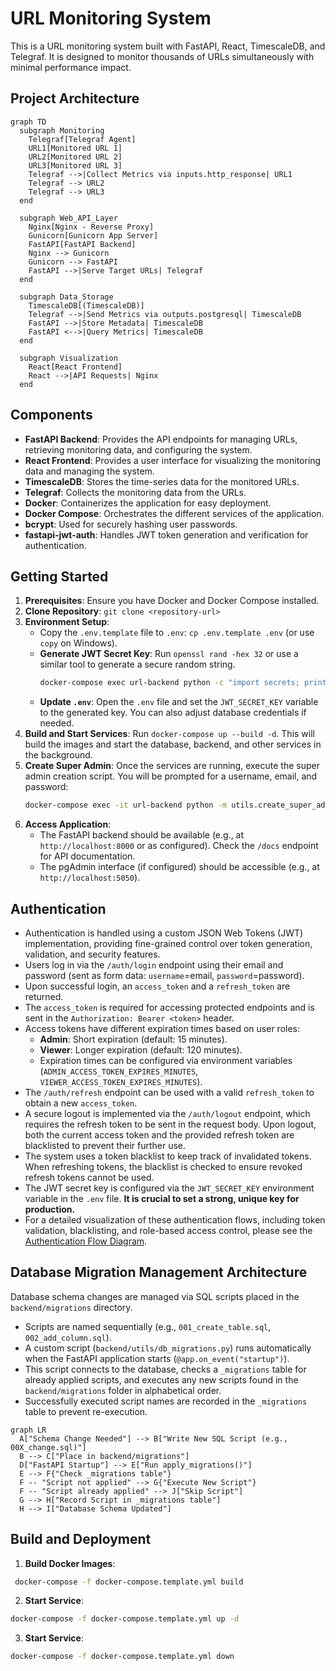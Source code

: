 # URL Monitoring System

This is a URL monitoring system built with FastAPI, React, TimescaleDB, and Telegraf. It is designed to monitor thousands of URLs simultaneously with minimal performance impact.

## Project Architecture

```mermaid
graph TD
  subgraph Monitoring
    Telegraf[Telegraf Agent]
    URL1[Monitored URL 1]
    URL2[Monitored URL 2]
    URL3[Monitored URL 3]
    Telegraf -->|Collect Metrics via inputs.http_response| URL1
    Telegraf --> URL2
    Telegraf --> URL3
  end

  subgraph Web_API_Layer
    Nginx[Nginx - Reverse Proxy]
    Gunicorn[Gunicorn App Server]
    FastAPI[FastAPI Backend]
    Nginx --> Gunicorn
    Gunicorn --> FastAPI
    FastAPI -->|Serve Target URLs| Telegraf
  end

  subgraph Data_Storage
    TimescaleDB[(TimescaleDB)]
    Telegraf -->|Send Metrics via outputs.postgresql| TimescaleDB
    FastAPI -->|Store Metadata| TimescaleDB
    FastAPI <-->|Query Metrics| TimescaleDB
  end

  subgraph Visualization
    React[React Frontend]
    React -->|API Requests| Nginx
  end
```

## Components

*   **FastAPI Backend**: Provides the API endpoints for managing URLs, retrieving monitoring data, and configuring the system.
*   **React Frontend**: Provides a user interface for visualizing the monitoring data and managing the system.
*   **TimescaleDB**: Stores the time-series data for the monitored URLs.
*   **Telegraf**: Collects the monitoring data from the URLs.
*   **Docker**: Containerizes the application for easy deployment.
*   **Docker Compose**: Orchestrates the different services of the application.
*   **bcrypt**: Used for securely hashing user passwords.
*   **fastapi-jwt-auth**: Handles JWT token generation and verification for authentication.

## Getting Started

1.  **Prerequisites**: Ensure you have Docker and Docker Compose installed.
2.  **Clone Repository**: `git clone <repository-url>`
3.  **Environment Setup**:
    *   Copy the `.env.template` file to `.env`: `cp .env.template .env` (or use `copy` on Windows).
    *   **Generate JWT Secret Key**: Run `openssl rand -hex 32` or use a similar tool to generate a secure random string.
        ```bash
        docker-compose exec url-backend python -c "import secrets; print(secrets.token_hex(32))"
        ```
    *   **Update `.env`**: Open the `.env` file and set the `JWT_SECRET_KEY` variable to the generated key. You can also adjust database credentials if needed.
4.  **Build and Start Services**: Run `docker-compose up --build -d`. This will build the images and start the database, backend, and other services in the background.
5.  **Create Super Admin**: Once the services are running, execute the super admin creation script. You will be prompted for a username, email, and password:
    ```bash
    docker-compose exec -it url-backend python -m utils.create_super_admin
    ```
6.  **Access Application**:
    *   The FastAPI backend should be available (e.g., at `http://localhost:8000` or as configured). Check the `/docs` endpoint for API documentation.
    *   The pgAdmin interface (if configured) should be accessible (e.g., at `http://localhost:5050`).

## Authentication

*   Authentication is handled using a custom JSON Web Tokens (JWT) implementation, providing fine-grained control over token generation, validation, and security features.
*   Users log in via the `/auth/login` endpoint using their email and password (sent as form data: `username`=email, `password`=password).
*   Upon successful login, an `access_token` and a `refresh_token` are returned.
*   The `access_token` is required for accessing protected endpoints and is sent in the `Authorization: Bearer <token>` header.
*   Access tokens have different expiration times based on user roles:
    *   **Admin**: Short expiration (default: 15 minutes).
    *   **Viewer**: Longer expiration (default: 120 minutes).
    *   Expiration times can be configured via environment variables (`ADMIN_ACCESS_TOKEN_EXPIRES_MINUTES`, `VIEWER_ACCESS_TOKEN_EXPIRES_MINUTES`).
*   The `/auth/refresh` endpoint can be used with a valid `refresh_token` to obtain a new `access_token`.
*   A secure logout is implemented via the `/auth/logout` endpoint, which requires the refresh token to be sent in the request body. Upon logout, both the current access token and the provided refresh token are blacklisted to prevent their further use.
*   The system uses a token blacklist to keep track of invalidated tokens. When refreshing tokens, the blacklist is checked to ensure revoked refresh tokens cannot be used.
*   The JWT secret key is configured via the `JWT_SECRET_KEY` environment variable in the `.env` file. **It is crucial to set a strong, unique key for production.**
*   For a detailed visualization of these authentication flows, including token validation, blacklisting, and role-based access control, please see the [Authentication Flow Diagram](flow_diagrams/auth_flow.md).

## Database Migration Management Architecture
Database schema changes are managed via SQL scripts placed in the `backend/migrations` directory.

*   Scripts are named sequentially (e.g., `001_create_table.sql`, `002_add_column.sql`).
*   A custom script (`backend/utils/db_migrations.py`) runs automatically when the FastAPI application starts (`@app.on_event("startup")`).
*   This script connects to the database, checks a `_migrations` table for already applied scripts, and executes any new scripts found in the `backend/migrations` folder in alphabetical order.
*   Successfully executed script names are recorded in the `_migrations` table to prevent re-execution.

```mermaid
graph LR
  A["Schema Change Needed"] --> B["Write New SQL Script (e.g., 00X_change.sql)"]
  B --> C["Place in backend/migrations"]
  D["FastAPI Startup"] --> E["Run apply_migrations()"]
  E --> F{"Check _migrations table"}
  F -- "Script not applied" --> G{"Execute New Script"}
  F -- "Script already applied" --> J["Skip Script"]
  G --> H["Record Script in _migrations table"]
  H --> I["Database Schema Updated"]
```

## Build and Deployment

1. **Build Docker Images**:
  ```bash
   docker-compose -f docker-compose.template.yml build
  ```
2. **Start Service**:
  ```bash
  docker-compose -f docker-compose.template.yml up -d
  ```
3. **Start Service**:
  ```bash
  docker-compose -f docker-compose.template.yml down
  ```